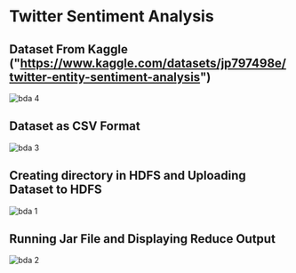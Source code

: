 # Twitter Sentiment Analysis
## Dataset From Kaggle ("https://www.kaggle.com/datasets/jp797498e/twitter-entity-sentiment-analysis")
![bda 4](https://github.com/user-attachments/assets/f958b642-4bd3-4a57-9ecb-cf64063f5b83)
## Dataset as CSV Format
![bda 3](https://github.com/user-attachments/assets/1a98f101-a302-41f0-8f5b-eb66a0b04e79)
## Creating directory in HDFS and Uploading Dataset to HDFS
![bda 1](https://github.com/user-attachments/assets/8f1c6f73-568d-42b4-a63d-fe79ce69561e)
## Running Jar File and Displaying Reduce Output
![bda 2](https://github.com/user-attachments/assets/210bdb3b-cf17-4024-9076-511b29aa7927)

